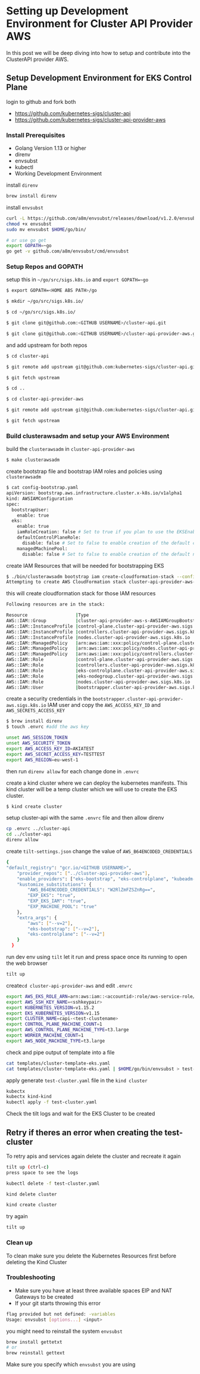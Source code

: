 #  Setting up Development Environment for Cluster API Provider AWS 

In this post we will be deep diving into how to setup and contribute into the ClusterAPI provider AWS.

## Setup Development Environment for EKS Control Plane

login to github and fork both

- https://github.com/kubernetes-sigs/cluster-api
- https://github.com/kubernetes-sigs/cluster-api-provider-aws

### Install Prerequisites

- Golang Version 1.13 or higher
- direnv
- envsubst
- kubectl
- Working Development Environment

install `direnv`

```bash
brew install direnv
```

install `envsubst`

```bash
curl -L https://github.com/a8m/envsubst/releases/download/v1.2.0/envsubst-`uname -s`-`uname -m` -o envsubst
chmod +x envsubst
sudo mv envsubst $HOME/go/bin/

# or use go get
export GOPATH=~go
go get -v github.com/a8m/envsubst/cmd/envsubst
```

### Setup Repos and GOPATH

setup this in `~/go/src/sigs.k8s.io` and `export GOPATH=~go`

```bash
$ export GOPATH=<HOME ABS PATH>/go

$ mkdir ~/go/src/sigs.k8s.io/

$ cd ~/go/src/sigs.k8s.io/

$ git clone git@github.com:<GITHUB USERNAME>/cluster-api.git

$ git clone git@github.com:<GITHUB USERNAME>/cluster-api-provider-aws.git
```

and add upstream for both repos

```bash
$ cd cluster-api 

$ git remote add upstream git@github.com:kubernetes-sigs/cluster-api.git

$ git fetch upstream

$ cd ..

$ cd cluster-api-provider-aws

$ git remote add upstream git@github.com:kubernetes-sigs/cluster-api.git

$ git fetch upstream
```

### Build clusterawsadm and setup your AWS Environment

build the `clusterawsadm` in `cluster-api-provider-aws`

```bash
$ make clusterawsadm
```

create bootstrap file and bootstrap IAM roles and policies using `clusterawsadm`

```bash
$ cat config-bootstrap.yaml
apiVersion: bootstrap.aws.infrastructure.cluster.x-k8s.io/v1alpha1
kind: AWSIAMConfiguration
spec:
  bootstrapUser:
    enable: true
  eks:
    enable: true
    iamRoleCreation: false # Set to true if you plan to use the EKSEnableIAM feature flag to enable automatic creation of IAM roles
    defaultControlPlaneRole:
      disable: false # Set to false to enable creation of the default control plane role
    managedMachinePool:
      disable: false # Set to false to enable creation of the default node role for managed machine pools
```

create IAM Resources that will be needed for bootstrapping EKS 

```bash
$ ./bin/clusterawsadm bootstrap iam create-cloudformation-stack --config=config-bootstrap.yaml
Attempting to create AWS CloudFormation stack cluster-api-provider-aws-sigs-k8s-io
```

this will create cloudformation stack for those IAM resources

```bash
Following resources are in the stack:

Resource                  |Type                                                                                |Status
AWS::IAM::Group           |cluster-api-provider-aws-s-AWSIAMGroupBootstrapper-ME9XZVCO2491                     |CREATE_COMPLETE
AWS::IAM::InstanceProfile |control-plane.cluster-api-provider-aws.sigs.k8s.io                                  |CREATE_COMPLETE
AWS::IAM::InstanceProfile |controllers.cluster-api-provider-aws.sigs.k8s.io                                    |CREATE_COMPLETE
AWS::IAM::InstanceProfile |nodes.cluster-api-provider-aws.sigs.k8s.io                                          |CREATE_COMPLETE
AWS::IAM::ManagedPolicy   |arn:aws:iam::xxx:policy/control-plane.cluster-api-provider-aws.sigs.k8s.io |CREATE_COMPLETE
AWS::IAM::ManagedPolicy   |arn:aws:iam::xxx:policy/nodes.cluster-api-provider-aws.sigs.k8s.io         |CREATE_COMPLETE
AWS::IAM::ManagedPolicy   |arn:aws:iam::xxx:policy/controllers.cluster-api-provider-aws.sigs.k8s.io   |CREATE_COMPLETE
AWS::IAM::Role            |control-plane.cluster-api-provider-aws.sigs.k8s.io                                  |CREATE_COMPLETE
AWS::IAM::Role            |controllers.cluster-api-provider-aws.sigs.k8s.io                                    |CREATE_COMPLETE
AWS::IAM::Role            |eks-controlplane.cluster-api-provider-aws.sigs.k8s.io                               |CREATE_COMPLETE
AWS::IAM::Role            |eks-nodegroup.cluster-api-provider-aws.sigs.k8s.io                                  |CREATE_COMPLETE
AWS::IAM::Role            |nodes.cluster-api-provider-aws.sigs.k8s.io                                          |CREATE_COMPLETE
AWS::IAM::User            |bootstrapper.cluster-api-provider-aws.sigs.k8s.io                                   |CREATE_COMPLETE
```

create a security credentials in the `bootstrapper.cluster-api-provider-aws.sigs.k8s.io` IAM user and copy the `AWS_ACCESS_KEY_ID` and `AWS_SECRETS_ACCESS_KEY`

```bash
$ brew install direnv
$ touch .envrc #add the aws key

unset AWS_SESSION_TOKEN
unset AWS_SECURITY_TOKEN
export AWS_ACCESS_KEY_ID=AKIATEST
export AWS_SECRET_ACCESS_KEY=TESTTEST
export AWS_REGION=eu-west-1
```

then run `direnv allow` for each change done in `.envrc`

create a kind cluster where we can deploy the kubernetes manifests. This kind cluster will be a temp cluster which we will use to create the EKS cluster. 

```bash
$ kind create cluster
```

setup cluster-api with the same `.envrc` file and then allow direnv 

```bash
cp .envrc ../cluster-api
cd ../cluster-api
direnv allow

```

create `tilt-settings.json` change the value of `AWS_B64ENCODED_CREDENTIALS`

```bash
{
"default_registry": "gcr.io/<GITHUB USERNAME>",
    "provider_repos": ["../cluster-api-provider-aws"],
    "enable_providers": ["eks-bootstrap", "eks-controlplane", "kubeadm-bootstrap", "kubeadm-control-plane", "aws"],
    "kustomize_substitutions": {
        "AWS_B64ENCODED_CREDENTIALS": "W2RlZmFZSZnRg==",
        "EXP_EKS": "true",
        "EXP_EKS_IAM": "true",
        "EXP_MACHINE_POOL": "true"
    },
    "extra_args": {
        "aws": ["--v=2"],
        "eks-bootstrap": ["--v=2"],
        "eks-controlplane": ["--v=2"]
    }
  }
```

run dev env using `tilt` let it run and press space once its running to open the web browser

```bash
tilt up
```

create`cd cluster-api-provider-aws`  and edit `.envrc`

```bash
export AWS_EKS_ROLE_ARN=arn:aws:iam::<accountid>:role/aws-service-role/eks.amazonaws.com/AWSServiceRoleForAmazonEKS
export AWS_SSH_KEY_NAME=<sshkeypair>
export KUBERNETES_VERSION=v1.15.2
export EKS_KUBERNETES_VERSION=v1.15
export CLUSTER_NAME=capi-<test-clustename>
export CONTROL_PLANE_MACHINE_COUNT=1
export AWS_CONTROL_PLANE_MACHINE_TYPE=t3.large
export WORKER_MACHINE_COUNT=1
export AWS_NODE_MACHINE_TYPE=t3.large
```

check and pipe output of template into a file

```bash
cat templates/cluster-template-eks.yaml 
cat templates/cluster-template-eks.yaml | $HOME/go/bin/envsubst > test-cluster.yaml
```

apply generate `test-cluster.yaml` file in the `kind cluster`

```bash
kubectx
kubectx kind-kind
kubectl apply -f test-cluster.yaml
```

Check the tilt logs and wait for the EKS Cluster to be created 

## Retry if theres an error when creating the test-cluster

To retry apis and services again delete the cluster and recreate it again 

```bash
tilt up (ctrl-c)
press space to see the logs

kubectl delete -f test-cluster.yaml

kind delete cluster

kind create cluster
```

try again 

```bash
tilt up
```

### Clean up

To clean make sure you delete the Kubernetes Resources first before deleting the Kind Cluster

### Troubleshooting

- Make sure you have at least three available spaces EIP and NAT Gateways to be created
- If your git starts throwing this error

```bash
flag provided but not defined: -variables
Usage: envsubst [options...] <input>
```

you might need to reinstall the system `envsubst`

```bash
brew install gettetxt
# or
brew reinstall gettext
```

Make sure you specify which `envsubst` you are using
